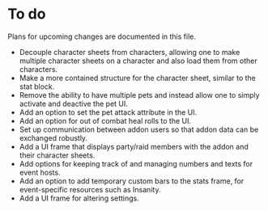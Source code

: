 # To do
Plans for upcoming changes are documented in this file.

- Decouple character sheets from characters, allowing one to make multiple character sheets on a character and also load them from other characters.
- Make a more contained structure for the character sheet, similar to the stat block.
- Remove the ability to have multiple pets and instead allow one to simply activate and deactive the pet UI.
- Add an option to set the pet attack attribute in the UI.
- Add an option for out of combat heal rolls to the UI.
- Set up communication between addon users so that addon data can be exchanged robustly.
- Add a UI frame that displays party/raid members with the addon and their character sheets.
- Add options for keeping track of and managing numbers and texts for event hosts.
- Add an option to add temporary custom bars to the stats frame, for event-specific resources such as Insanity.
- Add a UI frame for altering settings.
